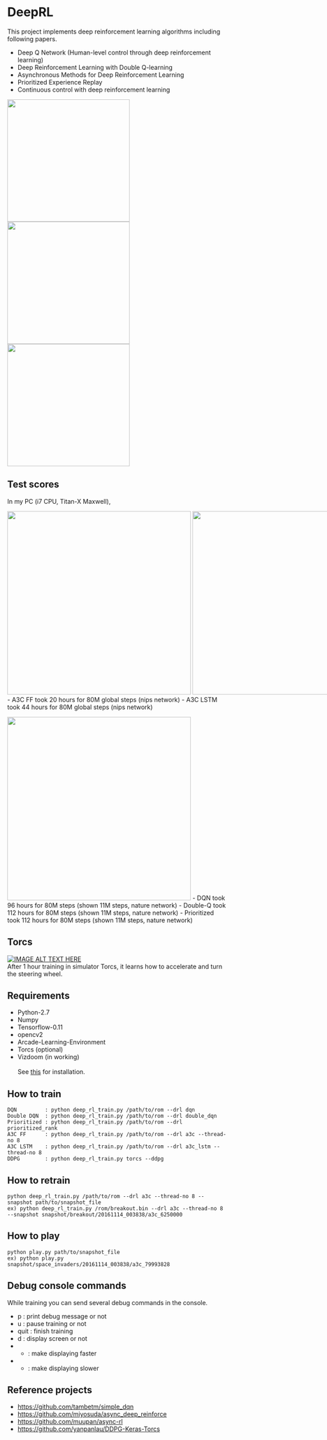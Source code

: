 # DeepRL

This project implements deep reinforcement learning algorithms including following papers.
  - Deep Q Network (Human-level control through deep reinforcement learning) 
  - Deep Reinforcement Learning with Double Q-learning
  - Asynchronous Methods for Deep Reinforcement Learning
  - Prioritized Experience Replay
  - Continuous control with deep reinforcement learning

<img src="https://github.com/only4hj/DeepRL/blob/master/snapshot/space_invaders_a3c_lstm.gif" width="280">
<img src="https://github.com/only4hj/DeepRL/blob/master/snapshot/breakout_a3c.gif" width="280">
<img src="https://github.com/only4hj/DeepRL/blob/master/snapshot/hero.gif" width="280">



## Test scores
In my PC (i7 CPU, Titan-X Maxwell),
<p>
<nobr>
<img src="https://github.com/only4hj/DeepRL/blob/master/snapshot/space_invaders_a3c.png" width="420">
<img src="https://github.com/only4hj/DeepRL/blob/master/snapshot/breakout_a3c.png" width="420">
</nobr>
  - A3C FF took 20 hours for 80M global steps (nips network)
  - A3C LSTM took 44 hours for 80M global steps (nips network)

<p>
<img src="https://github.com/only4hj/DeepRL/blob/master/snapshot/hero_priority.png" width="420">
  - DQN took 96 hours for 80M steps (shown 11M steps, nature network)
  - Double-Q took 112 hours for 80M steps (shown 11M steps, nature network)
  - Prioritized took 112 hours for 80M steps (shown 11M steps, nature network)


## Torcs
[![IMAGE ALT TEXT HERE](https://img.youtube.com/vi/RfAJCkJ8d2s/0.jpg)](https://www.youtube.com/watch?v=RfAJCkJ8d2s)
<br>
After 1 hour training in simulator Torcs, it learns how to accelerate and turn the steering wheel.


## Requirements
  - Python-2.7
  - Numpy
  - Tensorflow-0.11
  - opencv2
  - Arcade-Learning-Environment
  - Torcs (optional)
  - Vizdoom (in working)
  <br><br>
  See <a href="INSTALL.md">this</a> for installation.
  
## How to train
```
DQN         : python deep_rl_train.py /path/to/rom --drl dqn
Double DQN  : python deep_rl_train.py /path/to/rom --drl double_dqn
Prioritized : python deep_rl_train.py /path/to/rom --drl prioritized_rank
A3C FF      : python deep_rl_train.py /path/to/rom --drl a3c --thread-no 8
A3C LSTM    : python deep_rl_train.py /path/to/rom --drl a3c_lstm --thread-no 8
DDPG        : python deep_rl_train.py torcs --ddpg
```
  
## How to retrain
```
python deep_rl_train.py /path/to/rom --drl a3c --thread-no 8 --snapshot path/to/snapshot_file
ex) python deep_rl_train.py /rom/breakout.bin --drl a3c --thread-no 8 --snapshot snapshot/breakout/20161114_003838/a3c_6250000
```

## How to play
```
python play.py path/to/snapshot_file
ex) python play.py snapshot/space_invaders/20161114_003838/a3c_79993828
```

## Debug console commands
While training you can send several debug commands in the console.
- p : print debug message or not
- u : pause training or not
- quit : finish training
- d : display screen or not
- - : make displaying faster
- + : make displaying slower


## Reference projects
  - https://github.com/tambetm/simple_dqn
  - https://github.com/miyosuda/async_deep_reinforce
  - https://github.com/muupan/async-rl
  - https://github.com/yanpanlau/DDPG-Keras-Torcs
